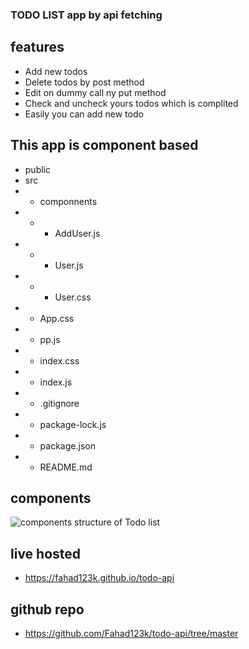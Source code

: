 ### TODO LIST app by api fetching



## features

- Add new todos 
- Delete todos  by post method
- Edit on dummy call ny put method
- Check and uncheck yours todos which is complited
- Easily you can add new todo

## This app is component based
- public
- src
- - componnents
- - - AddUser.js
- - - User.js
- - - User.css
- - App.css
- - pp.js
- - index.css
- - index.js
- - .gitignore
- - package-lock.js
- - package.json
- - README.md

## components
![components structure of Todo list](/todo-api/src/images/component_structure.png)

## live hosted
- https://fahad123k.github.io/todo-api

## github repo 
- https://github.com/Fahad123k/todo-api/tree/master